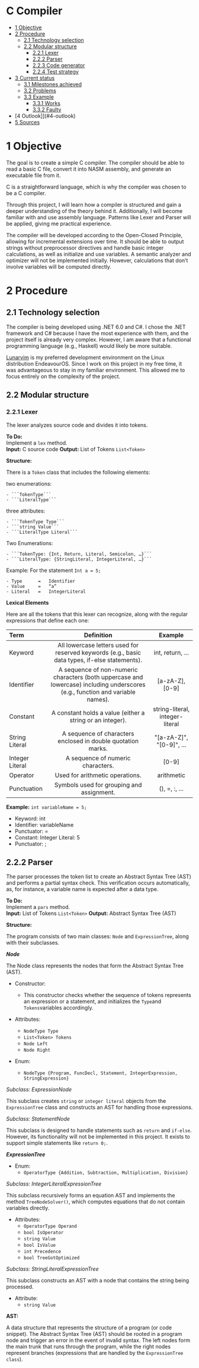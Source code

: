 # C Compiler

- [1 Objective](#1-objective)
- [2 Procedure](#2-procedure)
    - [2.1 Technology selection](#2.1-technology-selection)
    - [2.2 Modular structure](#2.2-modular-structure)
        - [2.2.1 Lexer](#2.2.1-lexer)
        - [2.2.2 Parser](#2.2.2-parser)
        - [2.2.3 Code generator](#2.2.3-code-generator) 
        - [2.2.4 Test strategy](#2.2.4-test-strategy)
- [3 Current status](#3-current-status)
    - [3.1 Milestones achieved](#3.1-milestones-achieved) 
    - [3.2 Problems](#3.2-problems)
    - [3.3 Example](#3.3-example)
        - [3.3.1 Works](#3.3.1-works) 
        - [3.3.2 Faulty](#3.3.2-faulty)
- [4 Outlook]](#4-outlook)
- [5 Sources](#5-sources)

# 1 Objective

The goal is to create a simple C compiler. The compiler should be able to read a basic C file, convert it into NASM assembly, and generate an executable file from it.

C is a straightforward language, which is why the compiler was chosen to be a C compiler.

Through this project, I will learn how a compiler is structured and gain a deeper understanding of the theory behind it. Additionally, I will become familiar with and use assembly language. Patterns like Lexer and Parser will be applied, giving me practical experience.

The compiler will be developed according to the Open-Closed Principle, allowing for incremental extensions over time. It should be able to output strings without preprocessor directives and handle basic integer calculations, as well as initialize and use variables. A semantic analyzer and optimizer will not be implemented initially. However, calculations that don’t involve variables will be computed directly.

# 2 Procedure

## 2.1 Technology selection
The compiler is being developed using .NET 6.0 and C#. I chose the .NET framework and C# because I have the most experience with them, and the project itself is already very complex. However, I am aware that a functional programming language (e.g., Haskell) would likely be more suitable.

[Lunarvim](https://www.lunarvim.org/) is my preferred development environment on the Linux distribution EndeavourOS. Since I work on this project in my free time, it was advantageous to stay in my familiar environment. This allowed me to focus entirely on the complexity of the project.

## 2.2 Modular structure

### 2.2.1 Lexer

The lexer analyzes source code and divides it into tokens.

**To Do:**<br>
Implement a ```lex``` method.<br>
**Input:** C source code **Output:** List of Tokens ```List<Token>```<br>

**Structure:**<br>

There is a ```Token``` class that includes the following elements:<br>

two enumerations:<br> 

    - ```TokenType``` 
    - ```LiteralType```

three attributes:<br>

    - ```TokenType Type```
    - ```string Value```
    - ```LiteralType Literal```

Two Enumerations:<br>

    - ```TokenType: {Int, Return, Literal, Semicolon, …}```
    - ```LiteralType: {StringLiteral, IntegerLiteral, …}```

Example: For the statement ```Int a = 5;```<br>

    - Type      =   Identifier
    - Value     =   “a”
    - Literal   =   IntegerLiteral

**Lexical Elements**

Here are all the tokens that this lexer can recognize, along with the regular expressions that define each one:

| Term | Definition	| Example |
|:------------|:------------:|:------------:|
| Keyword |	All lowercase letters used for reserved keywords (e.g., basic data types, if-else statements). |	int, return, ... |
| Identifier |	A sequence of non-numeric characters (both uppercase and lowercase) including underscores (e.g., function and variable names). |	[a-zA-Z], [0-9] |
| Constant |	A constant holds a value (either a string or an integer). |	string-literal, integer-literal |
| String Literal |	A sequence of characters enclosed in double quotation marks. |	"[a-zA-Z]", "[0-9]", ... |
| Integer Literal |	A sequence of numeric characters. |	[0-9] |
| Operator |	Used for arithmetic operations. |	arithmetic |
| Punctuation |	Symbols used for grouping and assignment. |	(), =, :, ... |

**Example:** ```int variableName = 5;```<br>

- Keyword: int<br>
- Identifier: variableName<br>
- Punctuator: =<br>
- Constant: Integer Literal: 5<br>
- Punctuator: ;<br>

## 2.2.2 Parser

The parser processes the token list to create an Abstract Syntax Tree (AST) and performs a partial syntax check. This verification occurs automatically, as, for instance, a variable name is expected after a data type.

**To Do:**<br>
Implement a ```pars``` method.<br>
**Input:** List of Tokens ```List<Token>``` **Output:** Abstract Syntax Tree (AST)<br> 

**Structure:**<br>

The program consists of two main classes: ```Node``` and ```ExpressionTree```, along with their subclasses.

***Node***<br>

The Node class represents the nodes that form the Abstract Syntax Tree (AST).<br> 

- Constructor:<br> 
    - This constructor checks whether the sequence of tokens represents an expression or a statement, and initializes the ```Type```and ```Tokens```variables accordingly.<br>

- Attributes:<br>
    - ```NodeType Type```
    - ```List<Token> Tokens```
    - ```Node Left```
    - ```Node Right```

- Enum:<br>
    - ```NodeType {Program, FuncDecl, Statement, IntegerExpression, StringExpression}```

*Subclass: ExpressionNode*<br>

This subclass creates ```string``` or ```integer literal``` objects from the ```ExpressionTree``` class and constructs an AST for handling those expressions.

*Subclass: StatementNode*<br>

This subclass is designed to handle statements such as ```return``` and ```if-else```. However, its functionality will not be implemented in this project. It exists to support simple statements like ```return 0;```.

***ExpressionTree***<br>

- Enum:<br>
    - ```OperatorType {Addition, Subtraction, Multiplication, Division}```

*Subclass: IntegerLiteralExpressionTree*<br>

This subclass recursively forms an equation AST and implements the method ```TreeNodeSolver()```, which computes equations that do not contain variables directly.<br>

- Attributes:<br>
    - ```OperatorType Operand```<br>
    - ```bool IsOperator```<br>
    - ```string Value```<br>
    - ```bool IsValue```<br>
    - ```int Precedence```<br>
    - ```bool TreeGotOptimized```<br>

*Subclass: StringLiteralExpressionTree*<br>

This subclass constructs an AST with a node that contains the string being processed.<br>

- Attribute:<br>
    - ```string Value```<br>

**AST:**<br>

A data structure that represents the structure of a program (or code snippet). The Abstract Syntax Tree (AST) should be rooted in a program node and trigger an error in the event of invalid syntax. The left nodes form the main trunk that runs through the program, while the right nodes represent branches (expressions that are handled by the ```ExpressionTree class```).

